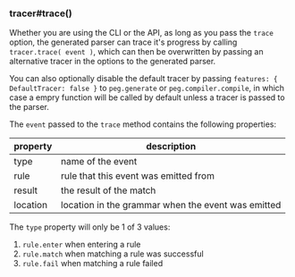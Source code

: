 ### tracer#trace()

Whether you are using the CLI or the API, as long as you pass the `trace` option, the generated parser can trace it's progress by calling `tracer.trace( event )`, which can then be overwritten by passing an alternative tracer in the options to the generated parser.

You can also optionally disable the default tracer by passing `features: { DefaultTracer: false }` to `peg.generate` or `peg.compiler.compile`, in which case a empry function will be called by default unless a tracer is passed to the parser.

The `event` passed to the `trace` method contains the following properties:

property | description
--- | ---
type | name of the event
rule | rule that this event was emitted from
result | the result of the match
location | location in the grammar when the event was emitted

The `type` property will only be 1 of 3 values:

1. `rule.enter` when entering a rule
2. `rule.match` when matching a rule was successful
3. `rule.fail` when matching a rule failed
